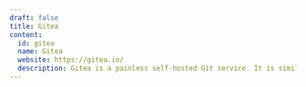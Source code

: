 ```yaml
---
draft: false
title: Gitea
content:
  id: gitea
  name: Gitea
  website: https://gitea.io/
  description: Gitea is a painless self-hosted Git service. It is similar to GitHub, Bitbucket, and GitLab
---
```

